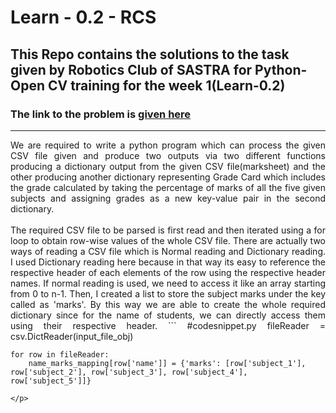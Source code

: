 # Learn - 0.2 - RCS
## This Repo contains the solutions to the task given by Robotics Club of SASTRA for Python-Open CV training for the week 1(Learn-0.2)
### The link to the problem is <a href="https://github.com/Training-2024/Learn-0.2">given here</a>
<hr />
<p align="justify">
  We are required to write a python program which can process the given CSV file given and produce two outputs via two different functions producing a dictionary output from the given CSV file(marksheet) and the other producing another dictionary representing Grade Card which includes the grade calculated by taking the percentage of marks of all the five given subjects and assigning grades as a new key-value pair in the second dictionary.
  <br />
  <br />
  The required CSV file to be parsed is first read and then iterated using a for loop to obtain row-wise values of the whole CSV file. There are actually two ways of reading a CSV file which is Normal reading and Dictionary reading. I used Dictionary reading here because in that way its easy to reference the respective header of each elements of the row using the respective header names. If normal reading is used, we need to access it like an array starting from 0 to n-1. 
  Then, I created a list to store the subject marks under the key called as 'marks'. By this way we are able to create the whole required dictionary since for the name of students, we can directly access them using their respective header.
  ```
  #codesnippet.py
  fileReader = csv.DictReader(input_file_obj)

	for row in fileReader:
		name_marks_mapping[row['name']] = {'marks': [row['subject_1'], row['subject_2'], row['subject_3'], row['subject_4'], row['subject_5']]}
  ```
</p>